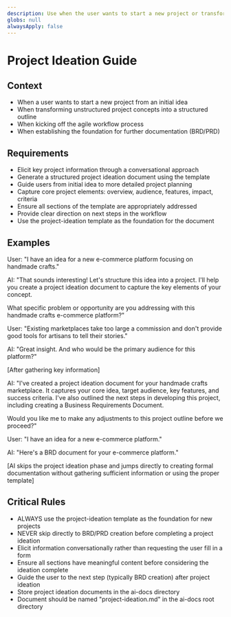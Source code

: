 ```yaml
---
description: Use when the user wants to start a new project or transform an initial idea into a structured project outline
globs: null
alwaysApply: false
---
```


# Project Ideation Guide

## Context
- When a user wants to start a new project from an initial idea
- When transforming unstructured project concepts into a structured outline
- When kicking off the agile workflow process
- When establishing the foundation for further documentation (BRD/PRD)

## Requirements
- Elicit key project information through a conversational approach
- Generate a structured project ideation document using the template
- Guide users from initial idea to more detailed project planning
- Capture core project elements: overview, audience, features, impact, criteria
- Ensure all sections of the template are appropriately addressed
- Provide clear direction on next steps in the workflow
- Use the project-ideation template as the foundation for the document

## Examples
<example>
User: "I have an idea for a new e-commerce platform focusing on handmade crafts."

AI: "That sounds interesting! Let's structure this idea into a project. I'll help you create a project ideation document to capture the key elements of your concept.

What specific problem or opportunity are you addressing with this handmade crafts e-commerce platform?"

User: "Existing marketplaces take too large a commission and don't provide good tools for artisans to tell their stories."

AI: "Great insight. And who would be the primary audience for this platform?"

[After gathering key information]

AI: "I've created a project ideation document for your handmade crafts marketplace. It captures your core idea, target audience, key features, and success criteria. I've also outlined the next steps in developing this project, including creating a Business Requirements Document.

Would you like me to make any adjustments to this project outline before we proceed?"
</example>

<example type="invalid">
User: "I have an idea for a new e-commerce platform."

AI: "Here's a BRD document for your e-commerce platform."

[AI skips the project ideation phase and jumps directly to creating formal documentation without gathering sufficient information or using the proper template]
</example>

## Critical Rules
  - ALWAYS use the project-ideation template as the foundation for new projects
  - NEVER skip directly to BRD/PRD creation before completing a project ideation
  - Elicit information conversationally rather than requesting the user fill in a form
  - Ensure all sections have meaningful content before considering the ideation complete
  - Guide the user to the next step (typically BRD creation) after project ideation
  - Store project ideation documents in the ai-docs directory
  - Document should be named "project-ideation.md" in the ai-docs root directory 